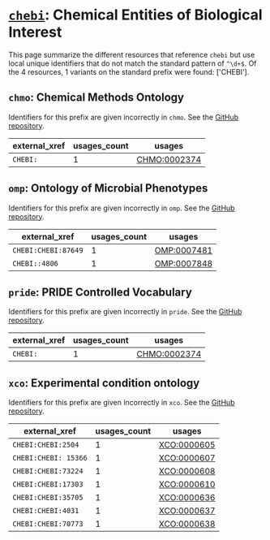 # [`chebi`](https://bioregistry.io/chebi): Chemical Entities of Biological Interest

This page summarize the different resources that reference `chebi`
but use local unique identifiers that do not match the standard pattern of
`^\d+$`. Of the 4 resources,
1 variants on the standard prefix were found: ['CHEBI'].

## `chmo`: Chemical Methods Ontology

Identifiers for this prefix are given incorrectly in `chmo`. See the [GitHub repository](https://github.com/rsc-ontologies/rsc-cmo).

| external_xref   |   usages_count | usages                                                      |
|-----------------|----------------|-------------------------------------------------------------|
| `CHEBI:`        |              1 | [CHMO:0002374](http://purl.obolibrary.org/obo/CHMO_0002374) |

## `omp`: Ontology of Microbial Phenotypes

Identifiers for this prefix are given incorrectly in `omp`. See the [GitHub repository](https://github.com/microbialphenotypes/OMP-ontology).

| external_xref       |   usages_count | usages                                                    |
|---------------------|----------------|-----------------------------------------------------------|
| `CHEBI:CHEBI:87649` |              1 | [OMP:0007481](http://purl.obolibrary.org/obo/OMP_0007481) |
| `CHEBI::4806`       |              1 | [OMP:0007848](http://purl.obolibrary.org/obo/OMP_0007848) |

## `pride`: PRIDE Controlled Vocabulary

Identifiers for this prefix are given incorrectly in `pride`. See the [GitHub repository](https://github.com/PRIDE-Utilities/pride-ontology).

| external_xref   |   usages_count | usages                                                      |
|-----------------|----------------|-------------------------------------------------------------|
| `CHEBI:`        |              1 | [CHMO:0002374](http://purl.obolibrary.org/obo/CHMO_0002374) |

## `xco`: Experimental condition ontology

Identifiers for this prefix are given incorrectly in `xco`. See the [GitHub repository](https://github.com/rat-genome-database/XCO-experimental-condition-ontology).

| external_xref        |   usages_count | usages                                                    |
|----------------------|----------------|-----------------------------------------------------------|
| `CHEBI:CHEBI:2504`   |              1 | [XCO:0000605](http://purl.obolibrary.org/obo/XCO_0000605) |
| `CHEBI:CHEBI: 15366` |              1 | [XCO:0000607](http://purl.obolibrary.org/obo/XCO_0000607) |
| `CHEBI:CHEBI:73224`  |              1 | [XCO:0000608](http://purl.obolibrary.org/obo/XCO_0000608) |
| `CHEBI:CHEBI:17303`  |              1 | [XCO:0000610](http://purl.obolibrary.org/obo/XCO_0000610) |
| `CHEBI:CHEBI:35705`  |              1 | [XCO:0000636](http://purl.obolibrary.org/obo/XCO_0000636) |
| `CHEBI:CHEBI:4031`   |              1 | [XCO:0000637](http://purl.obolibrary.org/obo/XCO_0000637) |
| `CHEBI:CHEBI:70773`  |              1 | [XCO:0000638](http://purl.obolibrary.org/obo/XCO_0000638) |

